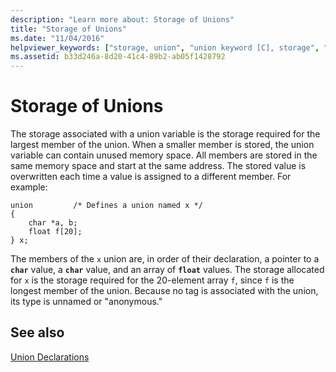 ```yaml
---
description: "Learn more about: Storage of Unions"
title: "Storage of Unions"
ms.date: "11/04/2016"
helpviewer_keywords: ["storage, union", "union keyword [C], storage", "union keyword [C]"]
ms.assetid: b33d246a-8d20-41c4-89b2-ab05f1428792
---
```

# Storage of Unions

The storage associated with a union variable is the storage required for the largest member of the union. When a smaller member is stored, the union variable can contain unused memory space. All members are stored in the same memory space and start at the same address. The stored value is overwritten each time a value is assigned to a different member. For example:

```
union         /* Defines a union named x */
{
    char *a, b;
    float f[20];
} x;
```

The members of the `x` union are, in order of their declaration, a pointer to a **`char`** value, a **`char`** value, and an array of **`float`** values. The storage allocated for `x` is the storage required for the 20-element array `f`, since `f` is the longest member of the union. Because no tag is associated with the union, its type is unnamed or "anonymous."

## See also

[Union Declarations](../c-language/union-declarations.md)

